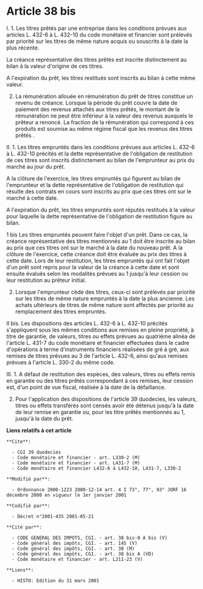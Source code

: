 # Article 38 bis

I. 1. Les titres prêtés par une entreprise dans les conditions prévues aux articles L. 432-6 à L. 432-10 du code monétaire et
financier sont prélevés par priorité sur les titres de même nature acquis ou souscrits à la date la plus récente.

La créance représentative des titres prêtés est inscrite distinctement au bilan à la valeur d'origine de ces titres.

A l'expiration du prêt, les titres restitués sont inscrits au bilan à cette même valeur.

2. La rémunération allouée en rémunération du prêt de titres constitue un revenu de créance. Lorsque la période du prêt
couvre la date de paiement des revenus attachés aux titres prêtés, le montant de la rémunération ne peut être inférieur à la
valeur des revenus auxquels le prêteur a renoncé. La fraction de la rémunération qui correspond à ces produits est soumise au
même régime fiscal que les revenus des titres prêtés .

II. 1. Les titres empruntés dans les conditions prévues aux articles L. 432-6 à L. 432-10 précités et la dette représentative
de l'obligation de restitution de ces titres sont inscrits distinctement au bilan de l'emprunteur au prix du marché au jour
du prêt.

A la clôture de l'exercice, les titres empruntés qui figurent au bilan de l'emprunteur et la dette représentative de
l'obligation de restitution qui résulte des contrats en cours sont inscrits au prix que ces titres ont sur le marché à cette
date.

A l'expiration du prêt, les titres empruntés sont réputés restitués à la valeur pour laquelle la dette représentative de
l'obligation de restitution figure au bilan.

1 bis Les titres empruntés peuvent faire l'objet d'un prêt. Dans ce cas, la créance représentative des titres mentionnés au 1
doit être inscrite au bilan au prix que ces titres ont sur le marché à la date du nouveau prêt. A la clôture de l'exercice,
cette créance doit être évaluée au prix des titres à cette date. Lors de leur restitution, les titres empruntés qui ont fait
l'objet d'un prêt sont repris pour la valeur de la créance à cette date et sont ensuite évalués selon les modalités prévues
au 1 jusqu'à leur cession ou leur restitution au prêteur initial.

2. Lorsque l'emprunteur cède des titres, ceux-ci sont prélevés par priorité sur les titres de même nature empruntés à la date
la plus ancienne. Les achats ultérieurs de titres de même nature sont affectés par priorité au remplacement des titres
empruntés. 

II bis. Les dispositions des articles L. 432-6 à L. 432-10 précités s'appliquent sous les mêmes conditions aux remises en
pleine propriété, à titre de garantie, de valeurs, titres ou effets prévues au quatrième alinéa de l'article L. 431-7 du code
monétaire et financier effectuées dans le cadre d'opérations à terme d'instruments financiers réalisées de gré à gré, aux
remises de titres prévues au 3 de l'article L. 432-6, ainsi qu'aux remises prévues à l'article L. 330-2 du même code.

III. 1. A défaut de restitution des espèces, des valeurs, titres ou effets remis en garantie ou des titres prêtés
correspondant à ces remises, leur cession est, d'un point de vue fiscal, réalisée à la date de la défaillance.

2. Pour l'application des dispositions de l'article 39 duodecies, les valeurs, titres ou effets transférés sont censés avoir
été détenus jusqu'à la date de leur remise en garantie ou, pour les titre prêtés mentionnés au 1, jusqu'à la date du prêt.

**Liens relatifs à cet article**

	**Cite**:

	  - CGI 39 duodecies
	  - Code monétaire et financier - art. L330-2 (M)
	  - Code monétaire et financier - art. L431-7 (M)
	  - Code monétaire et financier L432-6 à L432-10, L431-7, L330-2

	**Modifié par**:

	  - Ordonnance 2000-1223 2000-12-14 art. 4 I 73°, 77°, 93° JORF 16 décembre 2000 en vigueur le 1er janvier 2001

	**Codifié par**:

	  - Décret n°2001-435 2001-05-21

	**Cité par**:

	  - CODE GENERAL DES IMPOTS, CGI. - art. 38 bis-0 A bis (V)
	  - Code général des impôts, CGI. - art. 145 (V)
	  - Code général des impôts, CGI. - art. 38 (M)
	  - Code général des impôts, CGI. - art. 38 bis A (VD)
	  - Code monétaire et financier - art. L211-23 (V)

	**Liens**:

	  - HISTO: Edition du 31 mars 2001
